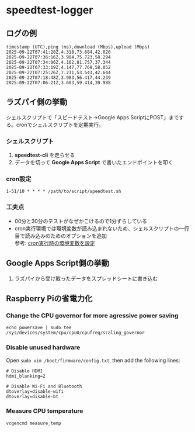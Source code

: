 # speedtest-logger
## ログの例
```
timestamp (UTC),ping (ms),download (Mbps),upload (Mbps)
2025-09-22T07:41:28Z,4.318,73.684,42.020
2025-09-22T07:36:16Z,3.904,75.723,58.294
2025-09-22T07:34:06Z,4.102,81.757,37.344
2025-09-22T07:33:19Z,4.147,77.769,58.052
2025-09-22T07:25:26Z,7.231,53.543,42.644
2025-09-22T07:18:48Z,3.983,56.417,44.239
2025-09-22T07:06:21Z,3.603,59.414,39.988
```
## ラズパイ側の挙動
シェルスクリプトで「スピードテスト→Google Apps ScriptにPOST」までする。cronでシェルスクリプトを定期実行。   
### シェルスクリプト
1. **speedtest-cli** を走らせる
2. データを切って **Google Apps Script** で書いたエンドポイントを叩く  

### cron設定
`1-51/10 * * * * /path/to/script/speedtest.sh`  

### 工夫点
- 00分と30分のテストがなぜかこけるので1分ずらしている  
- cron実行環境では環境変数が読み込まれないため、シェルスクリプトの一行目で読み込みのためのオプションを追加  
参考: [cron実行時の環境変数を設定](https://admnote.paix.jp/2014/07/cron%E5%AE%9F%E8%A1%8C%E6%99%82%E3%81%AE%E7%92%B0%E5%A2%83%E5%A4%89%E6%95%B0%E3%82%92%E8%A8%AD%E5%AE%9A/)  

## Google Apps Script側の挙動
1. ラズパイから受け取ったデータをスプレッドシートに書き込む  

## Raspberry Piの省電力化
### Change the CPU governor for more agressive power saving
`echo powersave | sudo tee /sys/devices/system/cpu/cpu0/cpufreq/scaling_governor`

### Disable unused hardware

Open `sudo vim /boot/firmware/config.txt`, then add the following lines:
```
# Disable HDMI
hdmi_blanking=2

# Disable Wi-Fi and Bluetooth
dtoverlay=disable-wifi
dtoverlay=disable-bt
```

### Measure CPU temperature
`vcgencmd measure_temp`
